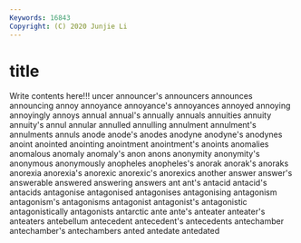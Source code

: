 ```yaml
---
Keywords: 16843
Copyright: (C) 2020 Junjie Li
---
```


# title

Write contents here!!!
uncer 
announcer's 
announcers 
announces 
announcing 
annoy 
annoyance
annoyance's 
annoyances 
annoyed 
annoying 
annoyingly 
annoys 
annual 
annual's 
annually 
annuals
annuities 
annuity 
annuity's 
annul 
annular 
annulled 
annulling 
annulment 
annulment's 
annulments
annuls 
anode 
anode's 
anodes 
anodyne 
anodyne's 
anodynes 
anoint 
anointed 
anointing
anointment 
anointment's 
anoints 
anomalies 
anomalous 
anomaly 
anomaly's 
anon 
anons 
anonymity
anonymity's 
anonymous 
anonymously 
anopheles 
anopheles's 
anorak 
anorak's 
anoraks 
anorexia 
anorexia's
anorexic 
anorexic's 
anorexics 
another 
answer 
answer's 
answerable 
answered 
answering 
answers
ant 
ant's 
antacid 
antacid's 
antacids 
antagonise 
antagonised 
antagonises 
antagonising 
antagonism
antagonism's 
antagonisms 
antagonist 
antagonist's 
antagonistic 
antagonistically 
antagonists 
antarctic 
ante 
ante's
anteater 
anteater's 
anteaters 
antebellum 
antecedent 
antecedent's 
antecedents 
antechamber 
antechamber's 
antechambers
anted 
antedate 
antedated 
